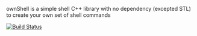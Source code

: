 ownShell is a simple shell C++ library with no dependency (excepted STL) to create your own set of shell commands

[![Build Status](https://travis-ci.org/pierreroth64/ownshell.svg?branch=master)](https://travis-ci.org/pierreroth64/ownshell)
